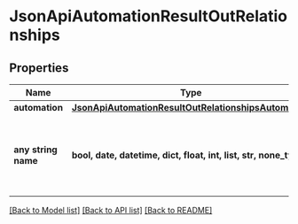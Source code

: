 # JsonApiAutomationResultOutRelationships


## Properties
Name | Type | Description | Notes
------------ | ------------- | ------------- | -------------
**automation** | [**JsonApiAutomationResultOutRelationshipsAutomation**](JsonApiAutomationResultOutRelationshipsAutomation.md) |  | [optional] 
**any string name** | **bool, date, datetime, dict, float, int, list, str, none_type** | any string name can be used but the value must be the correct type | [optional]

[[Back to Model list]](../README.md#documentation-for-models) [[Back to API list]](../README.md#documentation-for-api-endpoints) [[Back to README]](../README.md)


